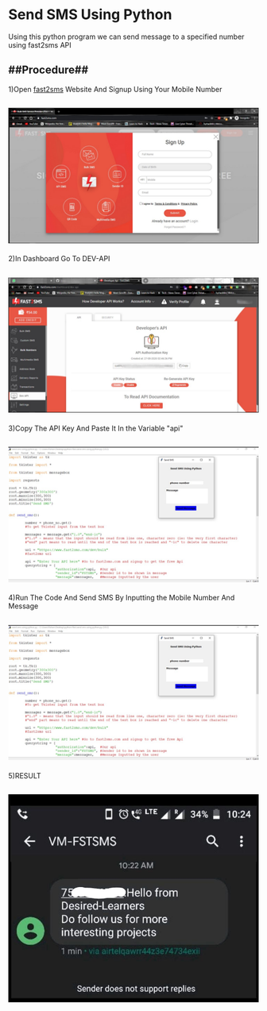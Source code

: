 # Send SMS Using Python



Using this python program we can send message to a specified number using fast2sms API



##Procedure##
------------------------------------------------------------------------------------
1)Open [fast2sms](https://www.fast2sms.com/) Website And Signup Using Your Mobile Number

![](images/1.png)
-------------------------------------------------------------------------------------
2)In Dashboard Go To DEV-API

![](images/2.png)
-------------------------------------------------------------------------------------
3)Copy The API Key And Paste It In the Variable "api"

![](images/3.png)
-------------------------------------------------------------------------------------
4)Run The Code And Send SMS By Inputting the Mobile Number And Message

![](images/3.png)
-------------------------------------------------------------------------------------
5)RESULT

![](images/4.png)
-------------------------------------------------------------------------------------